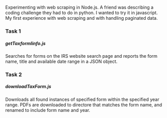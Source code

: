 Experimenting with web scraping in Node.js. A friend was describing a coding challenge they had to do in python. I wanted to try it in javascript. My first experience with web scraping and with handling paginated data.

### Task 1

##### getTaxformIinfo.js

Searches for forms on the IRS website search page and reports the form name, title and available date range in a JSON object.

### Task 2

##### downloadTaxForm.js

Downloads all found instances of specified form within the specified year range. PDFs are downloaded to directore that matches the form name, and renamed to include form name and year.
